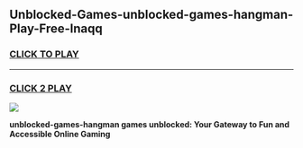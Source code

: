 
## Unblocked-Games-unblocked-games-hangman-Play-Free-lnaqq
<h3>
<a href="https://premium76.site?title=unblocked-games-hangman&ref=23A">CLICK TO PLAY</a></h3>
<hr>

<h3>
<a href="https://premium76.site?title=unblocked-games-hangman&ref=23A">CLICK 2 PLAY</a>
  
</h3>

<a href="https://premium76.site?title=unblocked-games-hangman&ref=23A"><img src="https://clearcache.store/games.png"></a>


**unblocked-games-hangman games unblocked: Your Gateway to Fun and Accessible Online Gaming**
